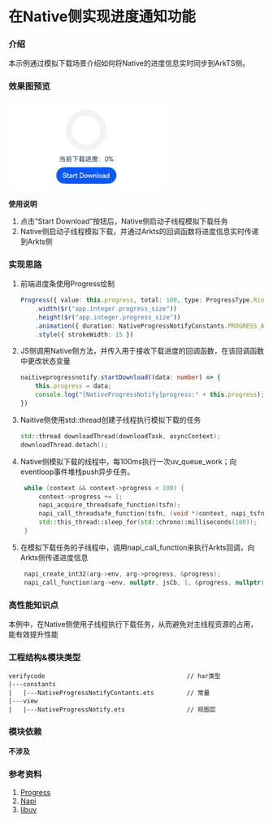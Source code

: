 # 在Native侧实现进度通知功能

### 介绍

本示例通过模拟下载场景介绍如何将Native的进度信息实时同步到ArkTS侧。

### 效果图预览

![](../../product/entry/src/main/resources/base/media/native_progress_notify.gif)

**使用说明**

1. 点击“Start Download“按钮后，Native侧启动子线程模拟下载任务
2. Native侧启动子线程模拟下载，并通过Arkts的回调函数将进度信息实时传递到Arkts侧

### 实现思路

1. 前端进度条使用Progress绘制
    ```typescript
    Progress({ value: this.progress, total: 100, type: ProgressType.Ring })
        .width($r("app.integer.progress_size"))
        .height($r("app.integer.progress_size"))
        .animation({ duration: NativeProgressNotifyConstants.PROGRESS_ANIMATION_DURATION, curve: Curve.Ease })
        .style({ strokeWidth: 15 })
    ```
1. JS侧调用Native侧方法，并传入用于接收下载进度的回调函数，在该回调函数中更改状态变量
   ```typescript
   naitiveprogressnotify.startDownload((data: number) => {
       this.progress = data;
       console.log("[NativeProgressNotify]progress:" + this.progress);
   })
   ```
1. Naitive侧使用std::thread创建子线程执行模拟下载的任务
   ```cpp
   std::thread downloadThread(downloadTask, asyncContext);
   downloadThread.detach();
   ```
1. Native侧模拟下载的线程中，每100ms执行一次uv_queue_work；向eventloop事件堆栈push异步任务。
   ```cpp
    while (context && context->progress < 100) {
        context->progress += 1;
        napi_acquire_threadsafe_function(tsfn);
        napi_call_threadsafe_function(tsfn, (void *)context, napi_tsfn_blocking);
        std::this_thread::sleep_for(std::chrono::milliseconds(100));
    }
   ```
1. 在模拟下载任务的子线程中，调用napi_call_function来执行Arkts回调，向Arkts侧传递进度信息
   ```cpp
    napi_create_int32(arg->env, arg->progress, &progress);
    napi_call_function(arg->env, nullptr, jsCb, 1, &progress, nullptr);
   ```

### 高性能知识点

本例中，在Native侧使用子线程执行下载任务，从而避免对主线程资源的占用，能有效提升性能

### 工程结构&模块类型

   ```
   verifycode                                       // har类型
   |---constants
   |   |---NativeProgressNotifyContants.ets         // 常量
   |---view
   |   |---NativeProgressNotify.ets                 // 视图层
   ```

### 模块依赖

**不涉及**

### 参考资料

1. [Progress](https://developer.huawei.com/consumer/cn/doc/harmonyos-references/ts-basic-components-progress-0000001820880889)
2. [Napi](https://developer.huawei.com/consumer/cn/doc/harmonyos-guides/napi-introduction-0000001821000409)
3. [libuv](https://libuv-docs-chinese.readthedocs.io/zh/latest/api.html)